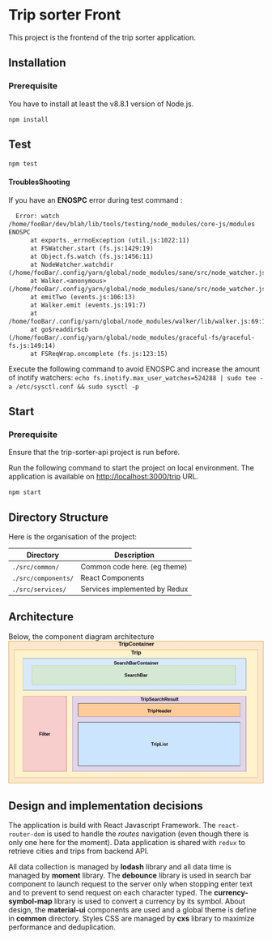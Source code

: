 # Trip sorter Front

This project is the frontend of the trip sorter application.

## Installation
### Prerequisite
You have to install at least the v8.8.1 version of Node.js.
```
npm install
```

## Test

```
npm test
```

#### TroublesShooting
If you have an __ENOSPC__ error during test command :
```
  Error: watch /home/fooBar/dev/blah/lib/tools/testing/node_modules/core-js/modules ENOSPC
      at exports._errnoException (util.js:1022:11)
      at FSWatcher.start (fs.js:1429:19)
      at Object.fs.watch (fs.js:1456:11)
      at NodeWatcher.watchdir (/home/fooBar/.config/yarn/global/node_modules/sane/src/node_watcher.js:148:20)
      at Walker.<anonymous> (/home/fooBar/.config/yarn/global/node_modules/sane/src/node_watcher.js:361:12)
      at emitTwo (events.js:106:13)
      at Walker.emit (events.js:191:7)
      at /home/fooBar/.config/yarn/global/node_modules/walker/lib/walker.js:69:16
      at go$readdir$cb (/home/fooBar/.config/yarn/global/node_modules/graceful-fs/graceful-fs.js:149:14)
      at FSReqWrap.oncomplete (fs.js:123:15) 
```

Execute the following command to avoid ENOSPC and increase the amount of inotify watchers: 
`echo fs.inotify.max_user_watches=524288 | sudo tee -a /etc/sysctl.conf && sudo sysctl -p
`

## Start
### Prerequisite
Ensure that the trip-sorter-api project is run before.

Run the following command to start the project on local environment. The application is available on [http://localhost:3000/trip](http://localhost:3000/trip) URL.

```
npm start
```

## Directory Structure

Here is the organisation of the project:

Directory            | Description
-------------------- |-------------
`./src/common/`      | Common code here. (eg theme)
`./src/components/`  | React Components
`./src/services/`    | Services implemented by Redux 


## Architecture
Below, the component diagram architecture
![Component Diagram Architecture](./architecture.jpg "Component Diagram Architecture")

## Design and implementation decisions

The application is build with React Javascript Framework. The `react-router-dom` is used to handle the _routes_ navigation (even though there is only one here for the moment). Data application is shared with `redux` to retrieve cities and trips from backend API.

All data collection is managed by __lodash__ library and all data time is managed by __moment__ library.
The __debounce__ library is used in search bar component to launch request to the server only when stopping enter text and to prevent to send request on each character typed.
The __currency-symbol-map__ library is used to convert a currency by its symbol.
About design, the __material-ui__ components are used and a global theme is define in __common__ directory.
Styles CSS are managed by __cxs__ library to maximize performance and deduplication.
